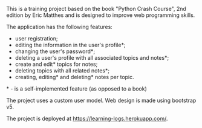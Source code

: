 This is a training project based on the book "Python Crash Course", 2nd edition
by Eric Matthes and is designed to improve web programming skills.

The application has the following features:
- user registration;
- editing the information in the user's profile*;
- changing the user's password*;
- deleting a user's profile with all associated topics and notes*;
- create and edit* topics for notes;
- deleting topics with all related notes*;
- creating, editing* and deleting* notes per topic.

\* - is a self-implemented feature (as opposed to a book)

The project uses a custom user model.
Web design is made using bootstrap v5.

The project is deployed at https://learning-logs.herokuapp.com/.